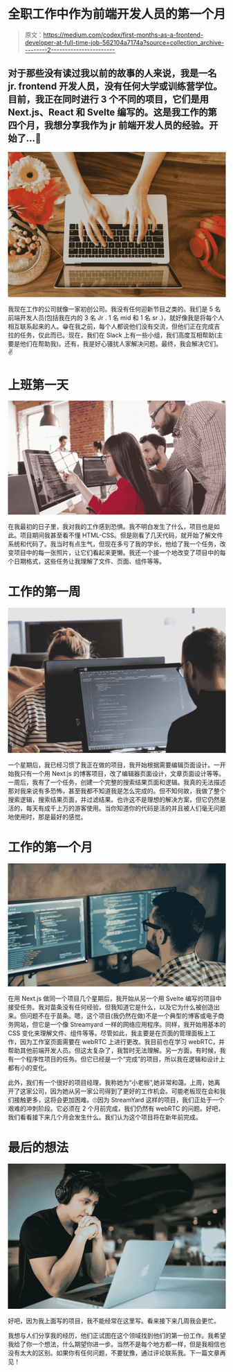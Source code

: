 # 全职工作中作为前端开发人员的第一个月

> 原文：<https://medium.com/codex/first-months-as-a-frontend-developer-at-full-time-job-562104a7174a?source=collection_archive---------2----------------------->

## 对于那些没有读过我以前的故事的人来说，我是一名 jr. frontend 开发人员，没有任何大学或训练营学位。目前，我正在同时进行 3 个不同的项目，它们是用 Next.js、React 和 Svelte 编写的。这是我工作的第四个月，我想分享我作为 jr 前端开发人员的经验。开始了…🙌

![](img/41d5e43f555916c4674de79efe5fa938.png)

我现在工作的公司就像一家初创公司。我没有任何迎新节目之类的。我们是 5 名前端开发人员(包括我在内的 3 名 Jr . 1 名 mid 和 1 名 sr .)，就好像我是将每个人相互联系起来的人。😁在我之前，每个人都说他们没有交流，但他们正在完成吉拉的任务，仅此而已。现在，我们在 Slack 上有一些小组，我们高度互相帮助(主要是他们在帮助我)。还有，我是好心骚扰人家解决问题。最终，我会解决它们。✌

# 上班第一天

![](img/f9b0ae74211e44dd905672530c0c599a.png)

在我最初的日子里，我对我的工作感到恐惧。我不明白发生了什么，项目也是如此。项目期间我甚至看不懂 HTML-CSS。但是刚看了几天代码，就开始了解文件系统和代码了。我当时有点生气，但现在多亏了我的学长，他给了我一个任务，改变项目中的每一张照片，让它们看起来更懒。我还一个接一个地改变了项目中的每个日期格式，这些任务让我理解了文件、页面、组件等等。

# 工作的第一周

![](img/9ac1ea52ebece5ba6b6c30420bb80c8b.png)

一个星期后，我已经习惯了我正在做的项目，我开始根据需要编辑页面设计。一开始我只有一个用 Next.js 的博客项目，改了编辑器页面设计，文章页面设计等等。一周后，我有了一个任务，创建一个完整的搜索结果页面和逻辑。我真的无法描述那对我来说有多恐怖，甚至我都不知道我是怎么完成的。但不知何故，我做了整个搜索逻辑，搜索结果页面，并过滤结果。也许这不是理想的解决方案，但它仍然是活的，每天有成千上万的游客使用。当你知道你的代码是活的并且被人们毫无问题地使用时，那是最好的感觉。

# 工作的第一个月

![](img/6d1b9935231b9fc43d2f852cfacea5ca.png)

在用 Next.js 做同一个项目几个星期后，我开始从另一个用 Svelte 编写的项目中接受任务。我对苗条没有任何经验，但我知道它是什么，以及它为什么被创造出来。但问题不在于苗条。嗯，这个项目(我仍然在做)不是一个典型的博客或电子商务网站，但它是一个像 Streamyard 一样的网络应用程序。同样，我开始用基本的 CSS 变化来理解文件、组件等等。尽管如此，我主要是在页面的管理面板上工作，因为工作室页面需要在 webRTC 上进行更改。我目前也在学习 webRTC，并帮助其他前端开发人员。但这太复杂了，我暂时无法理解。另一方面，有时候，我有一个程序性项目的任务。但它已经是一个“完成”的项目，所以我在逻辑和设计上都有小的变化。

此外，我们有一个很好的项目经理，我称她为“小老板”,她非常和蔼。上周，她离开了这家公司，因为她从另一家公司得到了更好的工作机会。可能老板现在会和我们接触更多，这将会更加困难。🙄因为 StreamYard 这样的项目，我们正处于一个艰难的冲刺阶段。它必须在 2 个月前完成，我们仍然有 webRTC 的问题。好吧，我们看看接下来几个月会发生什么。我们认为这个项目将在新年前完成。

# 最后的想法

![](img/14f62dd86bf360dd1496aa5cebc7d5be.png)

好吧，因为我上面写的项目，我不能经常在这里写。看来接下来几周我会更忙。

我想与人们分享我的经历，他们正试图在这个领域找到他们的第一份工作。我希望我给了你一个想法，什么期望你进一步。当然不是每个地方都一样，但是我相信也没有太大的区别。如果你有任何问题，不要犹豫，通过评论联系我。下一篇文章再见！